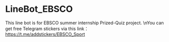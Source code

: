 # LineBot_EBSCO
This line bot is for EBSCO summer internship Prized-Quiz project.
\nYou can get free Telegram stickers via this link：https://t.me/addstickers/EBSCO_Sport
